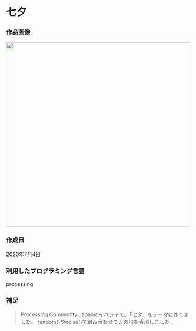# 七夕
### **作品画像** 
<img src="./七夕.png" width="500" height="500">

### **作成日**  
2020年7月4日

### **利用したプログラミング言語**  
processing

### **補足**  
>Processing Community Japanのイベントで、「七夕」をテーマに作りました。
>random()やnoise()を組み合わせて天の川を表現しました。
